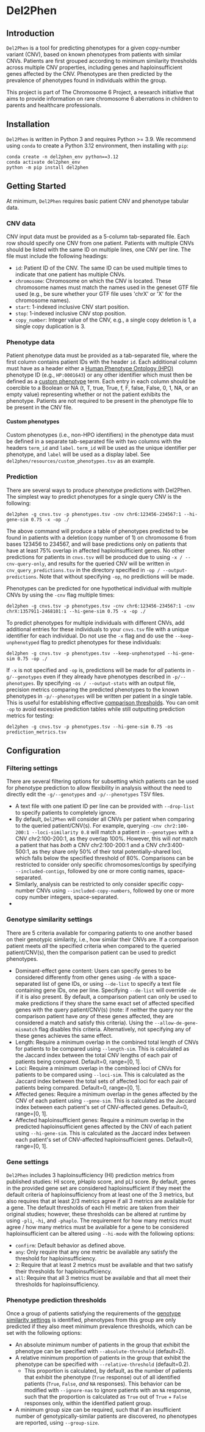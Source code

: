 # Del2Phen

## Introduction

`Del2Phen` is a tool for predicting phenotypes for a given copy-number variant (CNV), based on known phenotypes from patients with similar CNVs. Patients are first grouped according to minimum similarity thresholds across multiple CNV properties, including genes and haploinsufficient genes affected by the CNV. Phenotypes are then predicted by the prevalence of phenotypes found in individuals within the group.

This project is part of The Chromosome 6 Project, a research initiative that aims to provide information on rare chromosome 6 aberrations in children to parents and healthcare professionals.


## Installation
`Del2Phen` is written in Python 3 and requires Python >= 3.9. We recommend using `conda` to create a Python 3.12 environment, then installing with `pip`:


```
conda create -n del2phen_env python==3.12
conda activate del2phen_env
python -m pip install del2phen
```


## Getting Started
At minimum, `Del2Phen` requires basic patient CNV and phenotype tabular data.

### CNV data
CNV input data must be provided as a 5-column tab-separated file. Each row should specify one CNV from one patient. Patients with multiple CNVs should be listed with the same ID on multiple lines, one CNV per line. The file must include the following headings:

- `id`: Patient ID of the CNV. The same ID can be used multiple times to indicate that one patient has multiple CNVs.
- `chromosome`: Chromosome on which the CNV is located. These chromosome names must match the names used in the geneset GTF file used (e.g., be sure whether your GTF file uses 'chrX' or 'X' for the chromosome names).
- `start`: 1-indexed inclusive CNV start position.
- `stop`: 1-indexed inclusive CNV stop position.
- `copy_number`: Integer value of the CNV, e.g., a single copy deletion is 1, a single copy duplication is 3.

### Phenotype data
Patient phenotype data must be provided as a tab-separated file, where the first column contains patient IDs with the header `id`. Each additional column must have as a header either a [Human Phenotype Ontology (HPO)](https://hpo.jax.org/app/) phenotype ID (e.g., `HP:0001643`) or any other identifier which must then be defined as a [custom phenotype](#custom-phenotypes) term. Each entry in each column should be coercible to a Boolean or NA (t, T, true, True, f, F, false, False, 0, 1, NA, or an empty value) representing whether or not the patient exhibits the phenotype. Patients are not required to be present in the phenotype file to be present in the CNV file.

#### Custom phenotypes
Custom phenotypes (i.e., non-HPO identifiers) in the phenotype data must be defined in a separate tab-separated file with two columns with the headers `term_id` and `label`. `term_id` will be used as the unique identifier per phenotype, and `label` will be used as a display label. See `del2phen/resources/custom_phenotypes.tsv` as an example.

### Prediction
There are several ways to produce phenotype predictions with Del2Phen. The simplest way to predict phenotypes for a single query CNV is the following:

```del2phen -g cnvs.tsv -p phenotypes.tsv -cnv chr6:123456-234567:1 --hi-gene-sim 0.75 -x -op ./```

The above command will produce a table of phenotypes predicted to be found in patients with a deletion (copy number of 1) on chromosome 6 from bases 123456 to 234567, and will base predictions only on patients that have at least 75% overlap in affected haploinsufficient genes. No other predictions for patients in `cnvs.tsv` will be produced due to using `-x / --cnv-query-only`, and results for the queried CNV will be written in `cnv_query_predictions.tsv` in the directory specified in `-op / --output-predictions`. Note that without specifying `-op`, no predictions will be made.

Phenotypes can be predicted for one hypothetical individual with multiple CNVs by using the `-cnv` flag multiple times:

```del2phen -g cnvs.tsv -p phenotypes.tsv -cnv chr6:123456-234567:1 -cnv chrX:1357911-2468101:1 --hi-gene-sim 0.75 -x -op ./```

To predict phenotypes for multiple individuals with different CNVs, add additional entries for these individuals to your `cnvs.tsv` file with a unique identifier for each individual. Do not use the `-x` flag and do use the `--keep-unphenotyped` flag to predict phenotypes for these individuals:

```del2phen -g cnvs.tsv -p phenotypes.tsv --keep-unphenotyped --hi-gene-sim 0.75 -op ./```

If `-x` is not specified and `-op` is, predictions will be made for *all* patients in `-g/--genotypes` even if they already have phenotypes described in `-p/--phenotypes`. By specifying `-os / --output-stats` with an output file, precision metrics comparing the predicted phenotypes to the known phenotypes in `-p/--phenotypes` will be written per patient in a single table. This is useful for establishing effective [comparison thresholds](#genotype-similarity-settings). You can omit `-op` to avoid excessive prediction tables while still outputting prediction metrics for testing:

```del2phen -g cnvs.tsv -p phenotypes.tsv --hi-gene-sim 0.75 -os prediction_metrics.tsv``` 


## Configuration
### Filtering settings
There are several filtering options for subsetting which patients can be used for phenotype prediction to allow flexibility in analysis without the need to directly edit the `-g/--genotypes` and `-p/--phenotypes` TSV files.

- A text file with one patient ID per line can be provided with `--drop-list` to specify patients to completely ignore.
- By default, `Del2Phen` will consider all CNVs per patient when comparing to the queried patient/CNV(s). For example, querying `-cnv chr2:100-200:1 --loci-similarity 0.8` will match a patient in `--genotypes` with a CNV chr2:100-200:1, as they overlap 100%. However, this will *not* match a patient that has *both* a CNV chr2:100-200:1 and a CNV chr3:400-500:1, as they share only 50% of their total potentially-shared loci, which falls below the specified threshold of 80%. Comparisons can be restricted to consider only specific chromosomes/contigs by specifying `--included-contigs`, followed by one or more contig names, space-separated.
- Similarly, analysis can be restricted to only consider specific copy-number CNVs using `--included-copy-numbers`, followed by one or more copy number integers, space-separated.
- 

### Genotype similarity settings
There are 5 criteria available for comparing patients to one another based on their genotypic similarity, i.e., how similar their CNVs are. If a comparison patient meets *all* the specified criteria when compared to the queried patient/CNV(s), then the comparison patient can be used to predict phenotypes.

- Dominant-effect gene content: Users can specify genes to be considered differently from other genes using `-de` with a space-separated list of gene IDs, or using `--de-list` to specify a text file containing gene IDs, one per line. Specifying `--de-list` will override `-de` if it is also present. By default, a comparison patient can only be used to make predictions if they share the same exact set of affected specified genes with the query patient/CNV(s) (note: if neither the query nor the comparison patient have *any* of these genes affected, they are considered a match and satisfy this criteria). Using the `--allow-de-gene-mismatch` flag disables this criteria. Alternatively, not specifying any of these genes achieves the same effect.
- Length: Require a minimum overlap in the combined total length of CNVs for patients to be compared using `--length-sim`. This is calculated as the Jaccard index between the total CNV lengths of each pair of patients being compared. Default=0, range=[0, 1].
- Loci: Require a minimum overlap in the combined loci of CNVs for patients to be compared using `--loci-sim`. This is calculated as the Jaccard index between the total sets of affected loci for each pair of patients being compared. Default=0, range=[0, 1].
- Affected genes: Require a minimum overlap in the genes affected by the CNV of each patient using `--gene-sim`. This is calculated as the Jaccard index between each patient's set of CNV-affected genes. Default=0, range=[0, 1].
- Affected haploinsufficient genes: Require a minimum overlap in the predicted haploinsufficient genes affected by the CNV of each patient using `--hi-gene-sim`. This is calculated as the Jaccard index between each patient's set of CNV-affected haploinsufficient genes. Default=0, range=[0, 1].

### Gene settings
`Del2Phen` includes 3 haploinsufficiency (HI) prediction metrics from published studies: HI score, pHaplo score, and pLI score. By default, genes in the provided gene set are considered haploinsufficient if they meet the default criteria of haploinsufficiency from at least one of the 3 metrics, but also requires that at least 2/3 metrics agree if all 3 metrics are available for a gene. The default thresholds of each HI metric are taken from their original studies; however, these thresholds can be altered at runtime by using `-pli`, `-hi`, and `-phaplo`. The requirement for how many metrics must agree / how many metrics must be available for a gene to be considered haploinsufficient can be altered using `--hi-mode` with the following options:

- `confirm`: Default behavior as defined above.
- `any`: Only require that any one metric be available any satisfy the threshold for haploinsufficiency.
- `2`: Require that at least 2 metrics must be available and that two satisfy their thresholds for haploinsufficiency.
- `all`: Require that all 3 metrics must be available and that all meet their thresholds for haploinsufficiency.

### Phenotype prediction thresholds
Once a group of patients satisfying the requirements of the [genotype similarity settings](#genotype-similarity-settings) is identified, phenotypes from this group are only predicted if they also meet minimum prevalence thresholds, which can be set with the following options:

- An absolute minimum number of patients in the group that exhibit the phenotype can be specified with `--absolute-threshold` (default=2).
- A relative minimum proportion of patients in the group that exhibit the phenotype can be specified with `--relative-threshold` (default=0.2).
	- This proportion is calculated, by default, as the number of patients that exhibit the phenotype (`True` response) out of all identified patients (`True`, `False`, *and* `NA` responses). This behavior can be modified with `--ignore-nas` to ignore patients with an `NA` response, such that the proportion is calculated as `True` out of `True` + `False` responses only, within the identified patient group. 
- A minimum group size can be required, such that if an insufficient number of genotypically-similar patients are discovered, no phenotypes are reported, using `--group-size`.


